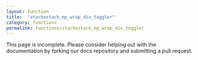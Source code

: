 ```yaml
---
layout: function
title:  "stachestack_mp_wrap_div_toggler"
category: functions
permalink: functions/stachestack_mp_wrap_div_toggler
---
```


This page is incomplete. Please consider helping out with the documentation by forking our docs repository and submitting a pull request.